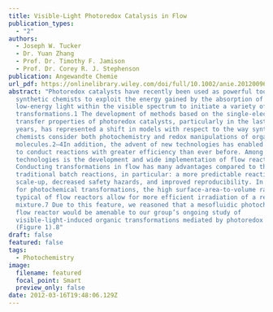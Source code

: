 ```yaml
---
title: Visible-Light Photoredox Catalysis in Flow
publication_types:
  - "2"
authors:
  - Joseph W. Tucker
  - Dr. Yuan Zhang
  - Prof. Dr. Timothy F. Jamison
  - Prof. Dr. Corey R. J. Stephenson
publication: Angewandte Chemie
url_pdf: https://onlinelibrary.wiley.com/doi/full/10.1002/anie.201200961
abstract: "Photoredox catalysts have recently been used as powerful tools for
  synthetic chemists to exploit the energy gained by the absorption of
  low-energy light within the visible spectrum to initiate a variety of organic
  transformations.1 The development of methods based on the single-electron
  transfer properties of photoredox catalysts, particularly in the last several
  years, has represented a shift in models with respect to the way synthetic
  chemists consider both photochemistry and redox manipulations of organic
  molecules.2–4In addition, the advent of new technologies has enabled chemists
  to conduct reactions with greater efficiency than ever before. Among these new
  technologies is the development and wide implementation of flow reactors.5, 6
  Conducting transformations in flow has many advantages compared to the more
  traditional batch reactions, in particular: a more predictable reaction
  scale-up, decreased safety hazards, and improved reproducibility. In addition,
  for photochemical transformations, the high surface-area-to-volume ratios
  typical of flow reactors allow for more efficient irradiation of a reaction
  mixture.7 Due to this feature, we reasoned that a mesofluidic photochemical
  flow reactor would be amenable to our group’s ongoing study of
  visible-light-induced organic transformations mediated by photoredox catalysts
  (Figure 1).8"
draft: false
featured: false
tags:
  - Photochemistry
image:
  filename: featured
  focal_point: Smart
  preview_only: false
date: 2012-03-16T19:48:06.129Z
---
```

